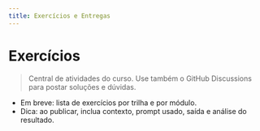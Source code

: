 ```yaml
---
title: Exercícios e Entregas
---
```


# Exercícios

> Central de atividades do curso. Use também o GitHub Discussions para postar soluções e dúvidas.

- Em breve: lista de exercícios por trilha e por módulo.
- Dica: ao publicar, inclua contexto, prompt usado, saída e análise do resultado.

